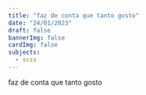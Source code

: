 ```yaml
---
title: "faz de conta que tanto gosto"
date: "24/01/2023"
draft: false
bannerImg: false
cardImg: false
subjects:
  - scss
---
```


faz de conta que tanto gosto
